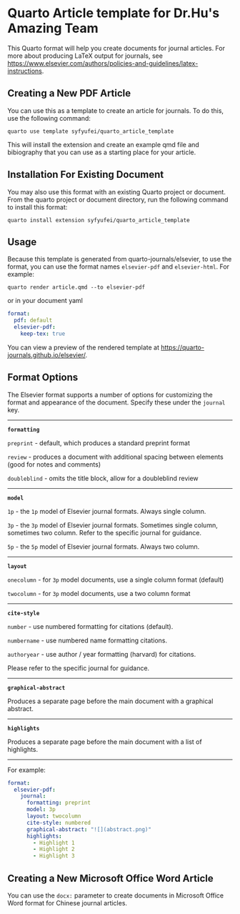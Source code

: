 # Quarto Article template for Dr.Hu's Amazing Team

This Quarto format will help you create documents for journal articles. For more about producing LaTeX output for journals, see <https://www.elsevier.com/authors/policies-and-guidelines/latex-instructions>.

## Creating a New PDF Article

You can use this as a template to create an article for journals. To do this, use the following command:

`quarto use template syfyufei/quarto_article_template`

This will install the extension and create an example qmd file and bibiography that you can use as a starting place for your article.

## Installation For Existing Document

You may also use this format with an existing Quarto project or document. From the quarto project or document directory, run the following command to install this format:

`quarto install extension syfyufei/quarto_article_template`

## Usage

Because this template is generated from quarto-journals/elsevier, to use the format, you can use the format names `elsevier-pdf` and `elsevier-html`. For example:

`quarto render article.qmd --to elsevier-pdf`

or in your document yaml

``` yaml
format:
  pdf: default
  elsevier-pdf:
    keep-tex: true    
```

You can view a preview of the rendered template at <https://quarto-journals.github.io/elsevier/>.

## Format Options

The Elsevier format supports a number of options for customizing the format and appearance of the document. Specify these under the `journal` key.

---

**`formatting`**

`preprint` - default, which produces a standard preprint format

`review` - produces a document with additional spacing between elements (good for notes and comments)

`doubleblind` - omits the title block, allow for a doubleblind review

---

**`model`**

`1p` - the `1p` model of Elsevier journal formats. Always single column.

`3p` - the `3p` model of Elsevier journal formats. Sometimes single column, sometimes two column. Refer to the specific journal for guidance.

`5p` - the `5p` model of Elsevier journal formats. Always two column.

---

**`layout`**

`onecolumn` - for `3p` model documents, use a single column format (default)

`twocolumn` - for `3p` model documents, use a two column format

---

**`cite-style`**

`number` - use numbered formatting for citations (default).

`numbername` - use numbered name formatting citations.

`authoryear` - use author / year formatting (harvard) for citations.

Please refer to the specific journal for guidance.

---

**`graphical-abstract`**

Produces a separate page before the main document with a graphical abstract.

---

**`highlights`**

Produces a separate page before the main document with a list of highlights.

---

For example:

``` yaml
format:
  elsevier-pdf:
    journal:
      formatting: preprint
      model: 3p
      layout: twocolumn
      cite-style: numbered
      graphical-abstract: "![](abstract.png)"
      highlights:
        - Highlight 1
        - Highlight 2 
        - Highlight 3
```

## Creating a New Microsoft Office Word Article

You can use the `docx:` parameter to create documents in Microsoft Office Word format for Chinese journal articles.
